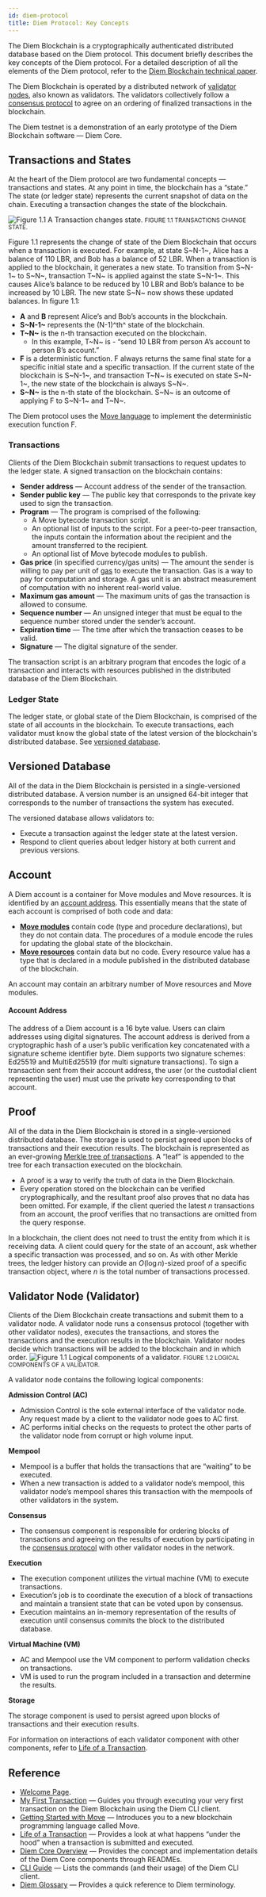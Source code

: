 ```yaml
---
id: diem-protocol
title: Diem Protocol: Key Concepts
---
```


The Diem Blockchain is a cryptographically authenticated distributed database based on the Diem protocol. This document briefly describes the key concepts of the Diem protocol. For a detailed description of all the elements of the Diem protocol, refer to the [Diem Blockchain technical paper](the-diem-blockchain-paper.md).

The Diem Blockchain is operated by a distributed network of [validator nodes](reference/glossary.md#validator-node), also known as validators. The validators collectively follow a [consensus protocol](reference/glossary.md#consensus-protocol) to agree on an ordering of finalized transactions in the blockchain.

The Diem testnet is a demonstration of an early prototype of the Diem Blockchain software — Diem Core.

## Transactions and States

At the heart of the Diem protocol are two fundamental concepts — transactions and states. At any point in time, the blockchain has a “state.” The state (or ledger state) represents the current snapshot of data on the chain. Executing a transaction changes the state of the blockchain.

![Figure 1.1 A Transaction changes state.](assets/illustrations/transactions.svg)
<small class="figure">FIGURE 1.1 TRANSACTIONS CHANGE STATE.</small>

Figure 1.1 represents the change of state of the Diem Blockchain that occurs when a transaction is executed. For example, at state S~N-1~, Alice has a balance of 110 LBR, and Bob has a balance of 52 LBR. When a transaction is applied to the blockchain, it generates a new state. To transition from S~N-1~ to S~N~, transaction T~N~ is applied against the state S~N-1~. This causes Alice’s balance to be reduced by 10 LBR and Bob’s balance to be increased by 10 LBR. The new state S~N~ now shows these updated balances. In figure 1.1:

- **A** and **B** represent Alice’s and Bob’s accounts in the blockchain.
- **S~N-1~** represents the (N-1)^th^ state of the blockchain.
- **T~N~** is the n-th transaction executed on the blockchain.
  - In this example, T~N~ is - “send 10 LBR from person A’s account to person B’s account.”
- **F** is a deterministic function. F always returns the same final state for a specific initial state and a specific transaction. If the current state of the blockchain is S~N-1~, and transaction T~N~ is executed on state S~N-1~, the new state of the blockchain is always S~N~.
- **S~N~** is the n-th state of the blockchain. S~N~ is an outcome of applying F to S~N-1~ and T~N~.

The Diem protocol uses the [Move language](move-overview.md) to implement the deterministic execution function F.

### Transactions

Clients of the Diem Blockchain submit transactions to request updates to the ledger state. A signed transaction on the blockchain contains:

- **Sender address** — Account address of the sender of the transaction.
- **Sender public key** — The public key that corresponds to the private key used to sign the transaction.
- **Program** — The program is comprised of the following:
  - A Move bytecode transaction script.
  - An optional list of inputs to the script. For a peer-to-peer transaction, the inputs contain the information about the recipient and the amount transferred to the recipient.
  - An optional list of Move bytecode modules to publish.
- **Gas price** (in specified currency/gas units) — The amount the sender is willing to pay per unit of [gas](reference/glossary.md#gas) to execute the transaction. Gas is a way to pay for computation and storage. A gas unit is an abstract measurement of computation with no inherent real-world value.
- **Maximum gas amount** — The maximum units of gas the transaction is allowed to consume.
- **Sequence number** — An unsigned integer that must be equal to the sequence number stored under the sender’s account.
- **Expiration time** — The time after which the transaction ceases to be valid.
- **Signature** — The digital signature of the sender.

The transaction script is an arbitrary program that encodes the logic of a transaction and interacts with resources published in the distributed database of the Diem Blockchain.

### Ledger State

The ledger state, or global state of the Diem Blockchain, is comprised of the state of all accounts in the blockchain. To execute transactions, each validator must know the global state of the latest version of the blockchain's distributed database. See [versioned database](#versioned-database).

## Versioned Database

All of the data in the Diem Blockchain is persisted in a single-versioned distributed database. A version number is an unsigned 64-bit integer that corresponds to the number of transactions the system has executed.

The versioned database allows validators to:

- Execute a transaction against the ledger state at the latest version.
- Respond to client queries about ledger history at both current and previous versions.

## Account

A Diem account is a container for Move modules and Move resources. It is identified by an [account address](reference/glossary.md#account-address). This essentially means that the state of each account is comprised of both code and data:

- **[Move modules](move-overview.md#move-modules-allow-composable-smart-contracts)** contain code (type and procedure declarations), but they do not contain data. The procedures of a module encode the rules for updating the global state of the blockchain.
- **[Move resources](move-overview.md#move-has-first-class-resources)** contain data but no code. Every resource value has a type that is declared in a module published in the distributed database of the blockchain.

An account may contain an arbitrary number of Move resources and Move modules.

#### Account Address

The address of a Diem account is a 16 byte value. Users can claim addresses using digital signatures. The account address is derived from a cryptographic hash of a user’s public verification key concatenated with a signature scheme identifier byte. Diem supports two signature schemes: Ed25519 and MultiEd25519 (for multi signature transactions). To sign a transaction sent from their account address, the user (or the custodial client representing the user) must use the private key corresponding to that account.

## Proof

All of the data in the Diem Blockchain is stored in a single-versioned distributed database. The storage is used to persist agreed upon blocks of transactions and their execution results. The blockchain is represented as an ever-growing [Merkle tree of transactions](reference/glossary.md#merkle-trees). A “leaf” is appended to the tree for each transaction executed on the blockchain.

- A proof is a way to verify the truth of data in the Diem Blockchain.
- Every operation stored on the blockchain can be verified cryptographically, and the resultant proof also proves that no data has been omitted. For example, if the client queried the latest _n_ transactions from an account, the proof verifies that no transactions are omitted from the query response.

In a blockchain, the client does not need to trust the entity from which it is receiving data. A client could query for the state of an account, ask whether a specific transaction was processed, and so on. As with other Merkle trees, the ledger history can provide an $O(\log n)$-sized proof of a specific transaction object, where _n_ is the total number of transactions processed.

## Validator Node (Validator)

Clients of the Diem Blockchain create transactions and submit them to a validator node. A validator node runs a consensus protocol (together with other validator nodes), executes the transactions, and stores the transactions and the execution results in the blockchain. Validator nodes decide which transactions will be added to the blockchain and in which order.
![Figure 1.1 Logical components of a validator.](assets/illustrations/validator.svg)
<small class="figure">FIGURE 1.2 LOGICAL COMPONENTS OF A VALIDATOR.</small>

A validator node contains the following logical components:

**Admission Control (AC)**

- Admission Control is the sole external interface of the validator node. Any request made by a client to the validator node goes to AC first.
- AC performs initial checks on the requests to protect the other parts of the validator node from corrupt or high volume input.

**Mempool**

- Mempool is a buffer that holds the transactions that are “waiting” to be executed.
- When a new transaction is added to a validator node’s mempool, this validator node’s mempool shares this transaction with the mempools of other validators in the system.

**Consensus**

- The consensus component is responsible for ordering blocks of transactions and agreeing on the results of execution by participating in the [consensus protocol](reference/glossary.md#consensus) with other validator nodes in the network.

**Execution**

- The execution component utilizes the virtual machine (VM) to execute transactions.
- Execution’s job is to coordinate the execution of a block of transactions and maintain a transient state that can be voted upon by consensus.
- Execution maintains an in-memory representation of the results of execution until consensus commits the block to the distributed database.

**Virtual Machine (VM)**

- AC and Mempool use the VM component to perform validation checks on transactions.
- VM is used to run the program included in a transaction and determine the results.

**Storage**

The storage component is used to persist agreed upon blocks of transactions and their execution results.

For information on interactions of each validator component with other components, refer to [Life of a Transaction](life-of-a-transaction.md).

## Reference

- [Welcome Page](welcome-to-diem.md).
- [My First Transaction](my-first-transaction.md) — Guides you through executing your very first transaction on the Diem Blockchain using the Diem CLI client.
- [Getting Started with Move](move-overview.md) — Introduces you to a new blockchain programming language called Move.
- [Life of a Transaction](life-of-a-transaction.md) — Provides a look at what happens “under the hood” when a transaction is submitted and executed.
- [Diem Core Overview](diem-core-overview.md) — Provides the concept and implementation details of the Diem Core components through READMEs.
- [CLI Guide](reference/diem-cli.md) — Lists the commands (and their usage) of the Diem CLI client.
- [Diem Glossary](reference/glossary.md) — Provides a quick reference to Diem terminology.
